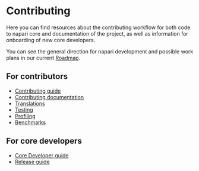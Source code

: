 # Contributing

Here you can find resources about the contributing workflow for both code to napari core and documentation of the project, as well as information for onboarding of new core developers.

You can see the general direction for napari development and possible work plans in our current [Roadmap](../roadmaps/index.md).

## For contributors

- [Contributing guide](./contributing)
- [Contributing documentation](./documentation/index)
- [Translations](./translations)
- [Testing](./testing)
- [Profiling](./profiling)
- [Benchmarks](./benchmarks)

## For core developers

- [Core Developer guide](./core_dev_guide)
- [Release guide](./release)
